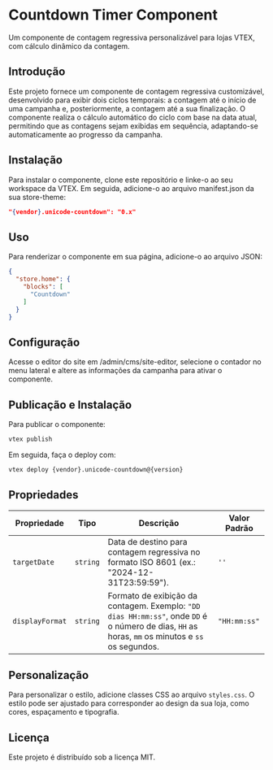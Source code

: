 # Countdown Timer Component

Um componente de contagem regressiva personalizável para lojas VTEX, com cálculo dinâmico da contagem.

## Introdução

Este projeto fornece um componente de contagem regressiva customizável, desenvolvido para exibir dois ciclos temporais: a contagem até o início de uma campanha e, posteriormente, a contagem até a sua finalização. O componente realiza o cálculo automático do ciclo com base na data atual, permitindo que as contagens sejam exibidas em sequência, adaptando-se automaticamente ao progresso da campanha.

## Instalação

Para instalar o componente, clone este repositório e linke-o ao seu workspace da VTEX. Em seguida, adicione-o ao arquivo manifest.json da sua store-theme:
```json
"{vendor}.unicode-countdown": "0.x"
```

## Uso
Para renderizar o componente em sua página, adicione-o ao arquivo JSON:
```json
{
  "store.home": {
    "blocks": [
      "Countdown"
    ]
  }
}

```

## Configuração
Acesse o editor do site em /admin/cms/site-editor, selecione o contador no menu lateral e altere as informações da campanha para ativar o componente.

## Publicação e Instalação
Para publicar o componente:

```bash
vtex publish
```
Em seguida, faça o deploy com:
```bash
vtex deploy {vendor}.unicode-countdown@{version}
```

## Propriedades

| Propriedade       | Tipo     | Descrição                                                     | Valor Padrão               |
|-------------------|----------|----------------------------------------------------------------|-----------------------------|
| `targetDate`      | `string` | Data de destino para contagem regressiva no formato ISO 8601 (ex.: "2024-12-31T23:59:59").                     | `''`                        |
| `displayFormat`   | `string` | Formato de exibição da contagem. Exemplo: `"DD dias HH:mm:ss"`, onde `DD` é o número de dias, `HH` as horas, `mm` os minutos e `ss` os segundos. | `"HH:mm:ss"`                |

## Personalização

Para personalizar o estilo, adicione classes CSS ao arquivo `styles.css`. O estilo pode ser ajustado para corresponder ao design da sua loja, como cores, espaçamento e tipografia.

## Licença

Este projeto é distribuído sob a licença MIT.
